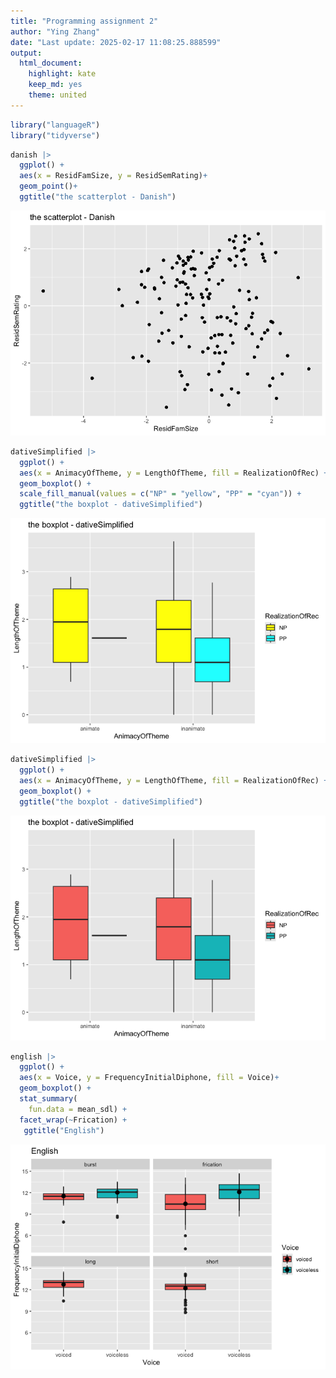 ```yaml
---
title: "Programming assignment 2"  
author: "Ying Zhang"  
date: "Last update: 2025-02-17 11:08:25.888599"  
output:  
  html_document:  
    highlight: kate  
    keep_md: yes  
    theme: united
---
```


``` r
library("languageR")
library("tidyverse")
```


``` r
danish |> 
  ggplot() +
  aes(x = ResidFamSize, y = ResidSemRating)+
  geom_point()+
  ggtitle("the scatterplot - Danish")
```

![](README_files/figure-html/unnamed-chunk-2-1.png)<!-- -->


``` r
dativeSimplified |> 
  ggplot() +
  aes(x = AnimacyOfTheme, y = LengthOfTheme, fill = RealizationOfRec) +
  geom_boxplot() +
  scale_fill_manual(values = c("NP" = "yellow", "PP" = "cyan")) +
  ggtitle("the boxplot - dativeSimplified")
```

![](README_files/figure-html/unnamed-chunk-3-1.png)<!-- -->


``` r
dativeSimplified |> 
  ggplot() +
  aes(x = AnimacyOfTheme, y = LengthOfTheme, fill = RealizationOfRec) +
  geom_boxplot() +
  ggtitle("the boxplot - dativeSimplified")
```

![](README_files/figure-html/unnamed-chunk-4-1.png)<!-- -->


``` r
english |> 
  ggplot() +
  aes(x = Voice, y = FrequencyInitialDiphone, fill = Voice)+
  geom_boxplot() +
  stat_summary(
    fun.data = mean_sdl) +
  facet_wrap(~Frication) +
   ggtitle("English")
```

![](README_files/figure-html/unnamed-chunk-5-1.png)<!-- -->

